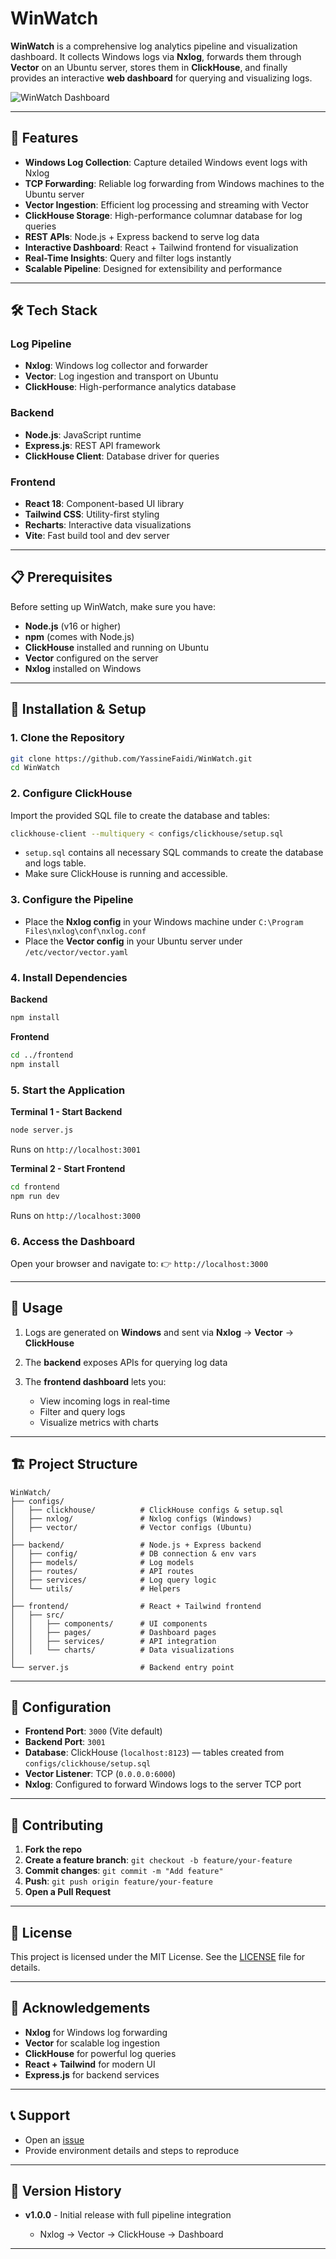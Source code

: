 # WinWatch

**WinWatch** is a comprehensive log analytics pipeline and visualization dashboard. It collects Windows logs via **Nxlog**, forwards them through **Vector** on an Ubuntu server, stores them in **ClickHouse**, and finally provides an interactive **web dashboard** for querying and visualizing logs.

![WinWatch Dashboard](/frontend/public/screenshots/dashboard.png)

---

## 🚀 Features

- **Windows Log Collection**: Capture detailed Windows event logs with Nxlog
- **TCP Forwarding**: Reliable log forwarding from Windows machines to the Ubuntu server
- **Vector Ingestion**: Efficient log processing and streaming with Vector
- **ClickHouse Storage**: High-performance columnar database for log queries
- **REST APIs**: Node.js + Express backend to serve log data
- **Interactive Dashboard**: React + Tailwind frontend for visualization
- **Real-Time Insights**: Query and filter logs instantly
- **Scalable Pipeline**: Designed for extensibility and performance

---

## 🛠️ Tech Stack

### Log Pipeline
- **Nxlog**: Windows log collector and forwarder
- **Vector**: Log ingestion and transport on Ubuntu
- **ClickHouse**: High-performance analytics database

### Backend
- **Node.js**: JavaScript runtime
- **Express.js**: REST API framework
- **ClickHouse Client**: Database driver for queries

### Frontend
- **React 18**: Component-based UI library
- **Tailwind CSS**: Utility-first styling
- **Recharts**: Interactive data visualizations
- **Vite**: Fast build tool and dev server

---

## 📋 Prerequisites

Before setting up WinWatch, make sure you have:

- **Node.js** (v16 or higher)  
- **npm** (comes with Node.js)  
- **ClickHouse** installed and running on Ubuntu  
- **Vector** configured on the server  
- **Nxlog** installed on Windows  

---

## 🚀 Installation & Setup

### 1. Clone the Repository
```bash
git clone https://github.com/YassineFaidi/WinWatch.git
cd WinWatch
````

### 2. Configure ClickHouse

Import the provided SQL file to create the database and tables:

```bash
clickhouse-client --multiquery < configs/clickhouse/setup.sql
```

* `setup.sql` contains all necessary SQL commands to create the database and logs table.
* Make sure ClickHouse is running and accessible.

### 3. Configure the Pipeline

* Place the **Nxlog config** in your Windows machine under `C:\Program Files\nxlog\conf\nxlog.conf`
* Place the **Vector config** in your Ubuntu server under `/etc/vector/vector.yaml`

### 4. Install Dependencies

**Backend**

```bash
npm install
```

**Frontend**

```bash
cd ../frontend
npm install
```

### 5. Start the Application

**Terminal 1 - Start Backend**

```bash
node server.js
```

Runs on `http://localhost:3001`

**Terminal 2 - Start Frontend**

```bash
cd frontend
npm run dev
```

Runs on `http://localhost:3000`

### 6. Access the Dashboard

Open your browser and navigate to:
👉 `http://localhost:3000`

---

## 📖 Usage

1. Logs are generated on **Windows** and sent via **Nxlog** → **Vector** → **ClickHouse**
2. The **backend** exposes APIs for querying log data
3. The **frontend dashboard** lets you:

   * View incoming logs in real-time
   * Filter and query logs
   * Visualize metrics with charts

---

## 🏗️ Project Structure

```
WinWatch/
├── configs/                 
│   ├── clickhouse/          # ClickHouse configs & setup.sql
│   ├── nxlog/               # Nxlog configs (Windows)
│   ├── vector/              # Vector configs (Ubuntu)
│
├── backend/                 # Node.js + Express backend 
│   ├── config/              # DB connection & env vars
│   ├── models/              # Log models
│   ├── routes/              # API routes
│   ├── services/            # Log query logic
│   └── utils/               # Helpers
│
├── frontend/                # React + Tailwind frontend
│   ├── src/
│   │   ├── components/      # UI components
│   │   ├── pages/           # Dashboard pages
│   │   ├── services/        # API integration
│   │   └── charts/          # Data visualizations
│
└── server.js                # Backend entry point
```

---

## 🔧 Configuration

* **Frontend Port**: `3000` (Vite default)
* **Backend Port**: `3001`
* **Database**: ClickHouse (`localhost:8123`) — tables created from `configs/clickhouse/setup.sql`
* **Vector Listener**: TCP (`0.0.0.0:6000`)
* **Nxlog**: Configured to forward Windows logs to the server TCP port

---

## 🤝 Contributing

1. **Fork the repo**
2. **Create a feature branch**: `git checkout -b feature/your-feature`
3. **Commit changes**: `git commit -m "Add feature"`
4. **Push**: `git push origin feature/your-feature`
5. **Open a Pull Request**

---

## 📝 License

This project is licensed under the MIT License. See the [LICENSE](LICENSE) file for details.

---

## 🙏 Acknowledgements

* **Nxlog** for Windows log forwarding
* **Vector** for scalable log ingestion
* **ClickHouse** for powerful log queries
* **React + Tailwind** for modern UI
* **Express.js** for backend services

---

## 📞 Support

* Open an [issue](https://github.com/YassineFaidi/WinWatch/issues)
* Provide environment details and steps to reproduce

---

## 🔄 Version History

* **v1.0.0** - Initial release with full pipeline integration

  * Nxlog → Vector → ClickHouse → Dashboard

---
